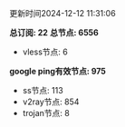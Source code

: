 更新时间2024-12-12 11:31:06

**总订阅: 22**
**总节点: 6556**
- vless节点: 6

**google ping有效节点: 975**
- ss节点: 113
- v2ray节点: 854
- trojan节点: 8
